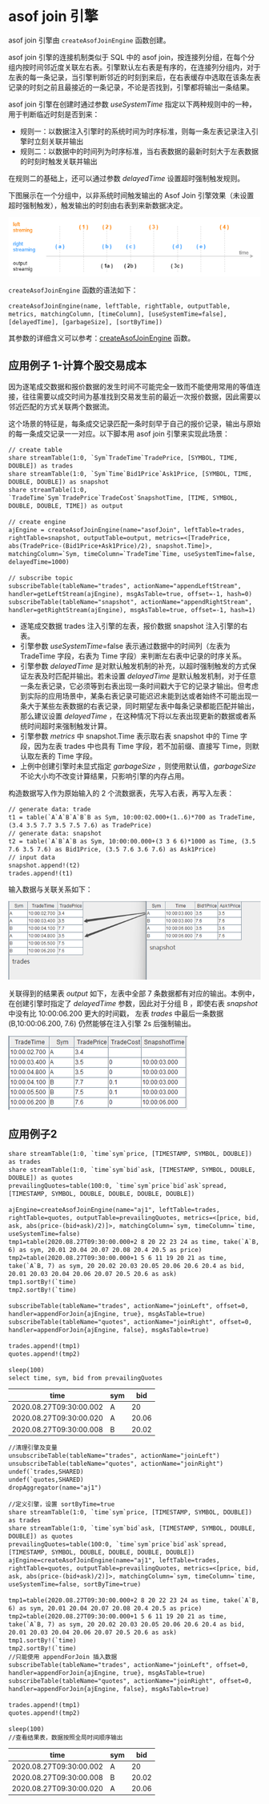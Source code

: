# asof join 引擎

asof join 引擎由 `createAsofJoinEngine` 函数创建。

asof join 引擎的连接机制类似于 SQL 中的 asof
join，按连接列分组，在每个分组内按时间邻近度关联左右表。引擎默认左右表是有序的，在连接列分组内，对于左表的每一条记录，当引擎判断邻近的时刻到来后，在右表缓存中选取在该条左表记录的时刻之前且最接近的一条记录，不论是否找到，引擎都将输出一条结果。

asof join 引擎在创建时通过参数 *useSystemTime* 指定以下两种规则中的一种，用于判断临近时刻是否到来：

* 规则一：以数据注入引擎时的系统时间为时序标准，则每一条左表记录注入引擎时立刻关联并输出
* 规则二：以数据中的时间列为时序标准，当右表数据的最新时刻大于左表数据的时刻时触发关联并输出

在规则二的基础上，还可以通过参数 *delayedTime* 设置超时强制触发规则。

下图展示在一个分组中，以非系统时间触发输出的 Asof Join 引擎效果（未设置超时强制触发），触发输出的时刻由右表到来新数据决定。

![](images/asof_join_engine_1.png)

`createAsofJoinEngine` 函数的语法如下：

```
createAsofJoinEngine(name, leftTable, rightTable, outputTable, metrics, matchingColumn, [timeColumn], [useSystemTime=false], [delayedTime], [garbageSize], [sortByTime])
```

其参数的详细含义可以参考：[createAsofJoinEngine](../funcs/c/createAsofJoinEngine.html) 函数。

## 应用例子 1-计算个股交易成本

因为逐笔成交数据和报价数据的发生时间不可能完全一致而不能使用常用的等值连接，往往需要以成交时间为基准找到交易发生前的最近一次报价数据，因此需要以邻近匹配的方式关联两个数据流。

这个场景的特征是，每条成交记录匹配一条时刻早于自己的报价记录，输出与原始的每一条成交记录一一对应。以下脚本用
asof join
引擎来实现此场景：

```
// create table
share streamTable(1:0, `Sym`TradeTime`TradePrice, [SYMBOL, TIME, DOUBLE]) as trades
share streamTable(1:0, `Sym`Time`Bid1Price`Ask1Price, [SYMBOL, TIME, DOUBLE, DOUBLE]) as snapshot
share streamTable(1:0, `TradeTime`Sym`TradePrice`TradeCost`SnapshotTime, [TIME, SYMBOL, DOUBLE, DOUBLE, TIME]) as output

// create engine
ajEngine = createAsofJoinEngine(name="asofJoin", leftTable=trades, rightTable=snapshot, outputTable=output, metrics=<[TradePrice, abs(TradePrice-(Bid1Price+Ask1Price)/2), snapshot.Time]>, matchingColumn=`Sym, timeColumn=`TradeTime`Time, useSystemTime=false, delayedTime=1000)

// subscribe topic
subscribeTable(tableName="trades", actionName="appendLeftStream", handler=getLeftStream(ajEngine), msgAsTable=true, offset=-1, hash=0)
subscribeTable(tableName="snapshot", actionName="appendRightStream", handler=getRightStream(ajEngine), msgAsTable=true, offset=-1, hash=1)
```

* 逐笔成交数据 trades 注入引擎的左表，报价数据 snapshot 注入引擎的右表。
* 引擎参数 *useSystemTime*=false 表示通过数据中的时间列（左表为 TradeTime 字段，右表为 Time
  字段）来判断左右表中记录的时序关系。
* 引擎参数 *delayedTime* 是对默认触发机制的补充，以超时强制触发的方式保证左表及时匹配并输出。若未设置
  *delayedTime*
  是默认触发机制，对于任意一条左表记录，它必须等到右表出现一条时间戳大于它的记录才输出。但考虑到实际的应用场景中，某条右表记录可能迟迟未能到达或者始终不可能出现一条大于某些左表数据的右表记录，同时期望左表中每条记录都能匹配并输出，那么建议设置
  *delayedTime* ，在这种情况下将以左表出现更新的数据或者系统时间超时来强制触发计算。
* 引擎参数 *metrics* 中 snapshot.Time 表示取右表 snapshot 中的 Time 字段，因为左表 trades
  中也具有 Time 字段，若不加前缀、直接写 Time，则默认取左表的 Time 字段。
* 上例中创建引擎时未显式指定 *garbageSize* ，则使用默认值，*garbageSize*
  不论大小均不改变计算结果，只影响引擎的内存占用。

构造数据写入作为原始输入的 2
个流数据表，先写入右表，再写入左表：

```
// generate data: trade
t1 = table(`A`A`B`A`B`B as Sym, 10:00:02.000+(1..6)*700 as TradeTime,  (3.4 3.5 7.7 3.5 7.5 7.6) as TradePrice)
// generate data: snapshot
t2 = table(`A`B`A`B as Sym, 10:00:00.000+(3 3 6 6)*1000 as Time, (3.5 7.6 3.5 7.6) as Bid1Price, (3.5 7.6 3.6 7.6) as Ask1Price)
// input data
snapshot.append!(t2)
trades.append!(t1)
```

输入数据与关联关系如下：

![](images/asof_join_engine_2.png)

关联得到的结果表
*output* 如下，左表中全部 7 条数据都有对应的输出。本例中，在创建引擎时指定了 *delayedTime*
参数，因此对于分组 B ，即使右表 *snapshot* 中没有比 10:00:06.200 更大的时间戳， 左表 *trades*
中最后一条数据 (B,10:00:06.200, 7.6) 仍然能够在注入引擎 2s 后强制输出。

![](images/asof_join_engine_3.png)

## 应用例子2

```
share streamTable(1:0, `time`sym`price, [TIMESTAMP, SYMBOL, DOUBLE]) as trades
share streamTable(1:0, `time`sym`bid`ask, [TIMESTAMP, SYMBOL, DOUBLE, DOUBLE]) as quotes
prevailingQuotes=table(100:0, `time`sym`price`bid`ask`spread, [TIMESTAMP, SYMBOL, DOUBLE, DOUBLE, DOUBLE, DOUBLE])

ajEngine=createAsofJoinEngine(name="aj1", leftTable=trades, rightTable=quotes, outputTable=prevailingQuotes, metrics=<[price, bid, ask, abs(price-(bid+ask)/2)]>, matchingColumn=`sym, timeColumn=`time, useSystemTime=false)
tmp1=table(2020.08.27T09:30:00.000+2 8 20 22 23 24 as time, take(`A`B, 6) as sym, 20.01 20.04 20.07 20.08 20.4 20.5 as price)
tmp2=table(2020.08.27T09:30:00.000+1 5 6 11 19 20 21 as time, take(`A`B, 7) as sym, 20 20.02 20.03 20.05 20.06 20.6 20.4 as bid,  20.01 20.03 20.04 20.06 20.07 20.5 20.6 as ask)
tmp1.sortBy!(`time)
tmp2.sortBy!(`time)

subscribeTable(tableName="trades", actionName="joinLeft", offset=0, handler=appendForJoin{ajEngine, true}, msgAsTable=true)
subscribeTable(tableName="quotes", actionName="joinRight", offset=0, handler=appendForJoin{ajEngine, false}, msgAsTable=true)

trades.append!(tmp1)
quotes.append!(tmp2)

sleep(100)
select time, sym, bid from prevailingQuotes
```

| time | sym | bid |
| --- | --- | --- |
| 2020.08.27T09:30:00.002 | A | 20 |
| 2020.08.27T09:30:00.020 | A | 20.06 |
| 2020.08.27T09:30:00.008 | B | 20.02 |

```
//清理引擎及变量
unsubscribeTable(tableName="trades", actionName="joinLeft")
unsubscribeTable(tableName="quotes", actionName="joinRight")
undef(`trades,SHARED)
undef(`quotes,SHARED)
dropAggregator(name="aj1")

//定义引擎，设置 sortByTime=true
share streamTable(1:0, `time`sym`price, [TIMESTAMP, SYMBOL, DOUBLE]) as trades
share streamTable(1:0, `time`sym`bid`ask, [TIMESTAMP, SYMBOL, DOUBLE, DOUBLE]) as quotes
prevailingQuotes=table(100:0, `time`sym`price`bid`ask`spread, [TIMESTAMP, SYMBOL, DOUBLE, DOUBLE, DOUBLE, DOUBLE])
ajEngine=createAsofJoinEngine(name="aj1", leftTable=trades, rightTable=quotes, outputTable=prevailingQuotes, metrics=<[price, bid, ask, abs(price-(bid+ask)/2)]>, matchingColumn=`sym, timeColumn=`time, useSystemTime=false, sortByTime=true)

tmp1=table(2020.08.27T09:30:00.000+2 8 20 22 23 24 as time, take(`A`B, 6) as sym, 20.01 20.04 20.07 20.08 20.4 20.5 as price)
tmp2=table(2020.08.27T09:30:00.000+1 5 6 11 19 20 21 as time, take(`A`B, 7) as sym, 20 20.02 20.03 20.05 20.06 20.6 20.4 as bid,  20.01 20.03 20.04 20.06 20.07 20.5 20.6 as ask)
tmp1.sortBy!(`time)
tmp2.sortBy!(`time)
//只能使用 appendForJoin 插入数据
subscribeTable(tableName="trades", actionName="joinLeft", offset=0, handler=appendForJoin{ajEngine, true}, msgAsTable=true)
subscribeTable(tableName="quotes", actionName="joinRight", offset=0, handler=appendForJoin{ajEngine, false}, msgAsTable=true)

trades.append!(tmp1)
quotes.append!(tmp2)

sleep(100)
//查看结果表，数据按照全局时间顺序输出
```

| time | sym | bid |
| --- | --- | --- |
| 2020.08.27T09:30:00.002 | A | 20 |
| 2020.08.27T09:30:00.008 | B | 20.02 |
| 2020.08.27T09:30:00.020 | A | 20.06 |

